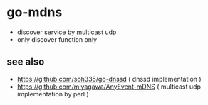 # go-mdns

* discover service by multicast udp
* only discover function only

## see also

* https://github.com/soh335/go-dnssd ( dnssd implementation )
* https://github.com/miyagawa/AnyEvent-mDNS ( multicast udp implementation by perl )

